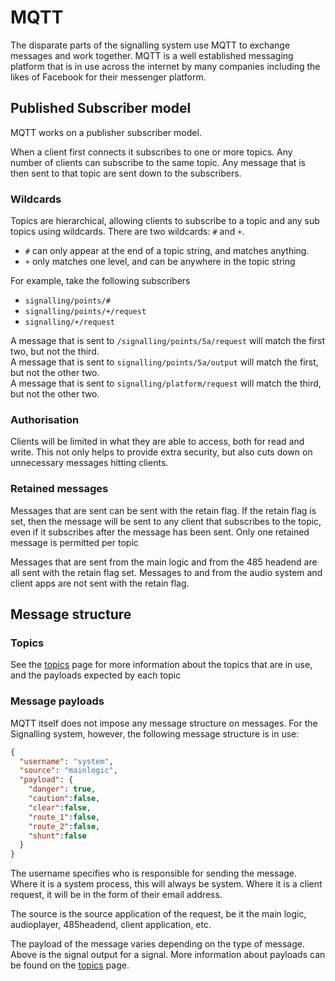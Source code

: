 # MQTT

The disparate parts of the signalling system use MQTT to exchange messages and 
work together. MQTT is a well established messaging platform that is in use
across the internet by many companies including the likes of Facebook for their
messenger platform.

## Published Subscriber model

MQTT works on a publisher subscriber model.

When a client first connects it subscribes to one or more topics. Any number
of clients can subscribe to the same topic. Any message that is then sent to
that topic are sent down to the subscribers.

### Wildcards
Topics are hierarchical, allowing clients to subscribe to a topic and any sub
topics using wildcards. There are two wildcards: `#` and `+`.

- `#` can only appear at the end of a topic string, and matches anything.
- `+` only matches one level, and can be anywhere in the topic string

For example, take the following subscribers

- `signalling/points/#`
- `signalling/points/+/request`
- `signalling/+/request`

A message that is sent to `/signalling/points/5a/request` will match the first
two, but not the third.  
A message that is sent to `signalling/points/5a/output` will match the first,
but not the other two.  
A message that is sent to `signalling/platform/request` will match the third,
but not the other two.

### Authorisation
Clients will be limited in what they are able to access, both for read and
write. This not only helps to provide extra security, but also cuts down on
unnecessary messages hitting clients.

### Retained messages
Messages that are sent can be sent with the retain flag. If the retain flag is
set, then the message will be sent to any client that subscribes to the topic,
even if it subscribes after the message has been sent. Only one retained message
is permitted per topic

Messages that are sent from the main logic and from the 485 headend are all sent
with the retain flag set. Messages to and from the audio system and client apps
are not sent with the retain flag.

## Message structure
### Topics
See the [topics](topics.md) page for more information about the topics that are
in use, and the payloads expected by each topic

### Message payloads
MQTT itself does not impose any message structure on messages. For the
Signalling system, however, the following message structure is in use:

```json
{
  "username": "system",
  "source": "mainlogic",
  "payload": {
    "danger": true,
    "caution":false,
    "clear":false,
    "route_1":false,
    "route_2":false,
    "shunt":false
  }
}
```

The username specifies who is responsible for sending the message. Where it is 
a system process, this will always be system. Where it is a client request,
it will be in the form of their email address.

The source is the source application of the request, be it the main logic,
audioplayer, 485headend, client application, etc.

The payload of the message varies depending on the type of message. Above is 
the signal output for a signal. More information about payloads can be found on
the [topics](topics.md) page.